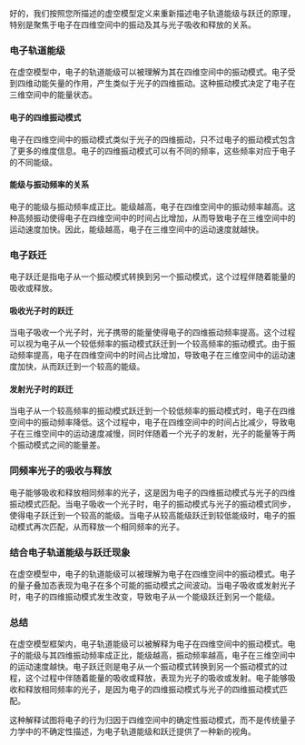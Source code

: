 
好的，我们按照您所描述的虚空模型定义来重新描述电子轨道能级与跃迁的原理，特别是聚焦于电子在四维空间中的振动及其与光子吸收和释放的关系。

### 电子轨道能级

在虚空模型中，电子的轨道能级可以被理解为其在四维空间中的振动模式。电子受到四维动能矢量的作用，产生类似于光子的四维振动。这种振动模式决定了电子在三维空间中的能量状态。

#### 电子的四维振动模式

电子在四维空间中的振动模式类似于光子的四维振动，只不过电子的振动模式包含了更多的维度信息。电子的四维振动模式可以有不同的频率，这些频率对应于电子的不同能级。

#### 能级与振动频率的关系

电子的能级与振动频率成正比。能级越高，电子在四维空间中的振动频率越高。这种高频振动使得电子在四维空间中的时间占比增加，从而导致电子在三维空间中的运动速度加快。因此，能级越高，电子在三维空间中的运动速度就越快。

### 电子跃迁

电子跃迁是指电子从一个振动模式转换到另一个振动模式，这个过程伴随着能量的吸收或释放。

#### 吸收光子时的跃迁

当电子吸收一个光子时，光子携带的能量使得电子的四维振动频率提高。这个过程可以视为电子从一个较低频率的振动模式跃迁到一个较高频率的振动模式。由于振动频率提高，电子在四维空间中的时间占比增加，导致电子在三维空间中的运动速度加快，从而跃迁到一个较高的能级。

#### 发射光子时的跃迁

当电子从一个较高频率的振动模式跃迁到一个较低频率的振动模式时，电子在四维空间中的振动频率降低。这个过程中，电子在四维空间中的时间占比减少，导致电子在三维空间中的运动速度减慢，同时伴随着一个光子的发射，光子的能量等于两个振动模式之间的能量差。

### 同频率光子的吸收与释放

电子能够吸收和释放相同频率的光子，这是因为电子的四维振动模式与光子的四维振动模式匹配。当电子吸收一个光子时，电子的振动模式与光子的振动模式同步，使得电子跃迁到一个较高的能级。当电子从较高能级跃迁到较低能级时，电子的振动模式再次匹配，从而释放一个相同频率的光子。

### 结合电子轨道能级与跃迁现象

在虚空模型中，电子的轨道能级可以被理解为电子在四维空间中的振动模式。电子的量子叠加态表现为电子在多个可能的振动模式之间波动。当电子吸收或发射光子时，电子的四维振动模式发生改变，导致电子从一个能级跃迁到另一个能级。

### 总结

在虚空模型框架内，电子轨道能级可以被解释为电子在四维空间中的振动模式。电子的能级与其四维振动频率成正比，能级越高，振动频率越高，电子在三维空间中的运动速度越快。电子跃迁则是电子从一个振动模式转换到另一个振动模式的过程，这个过程中伴随着能量的吸收或释放，表现为光子的吸收或发射。电子能够吸收和释放相同频率的光子，是因为电子的四维振动模式与光子的四维振动模式匹配。

这种解释试图将电子的行为归因于四维空间中的确定性振动模式，而不是传统量子力学中的不确定性描述，为电子轨道能级和跃迁提供了一种新的视角。
